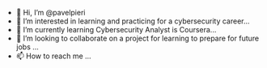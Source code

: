- 👋 Hi, I’m @pavelpieri
- 👀 I’m interested in learning and practicing for a cybersecurity career...
- 🌱 I’m currently learning Cybersecurity Analyst is Coursera...
- 💞️ I’m looking to collaborate on a project for learning to prepare for future jobs ...
- 📫 How to reach me  ...

<!---
pavelpieri/pavelpieri is a ✨ special ✨ repository because its `README.md` (this file) appears on your GitHub profile.
You can click the Preview link to take a look at your changes.
--->
